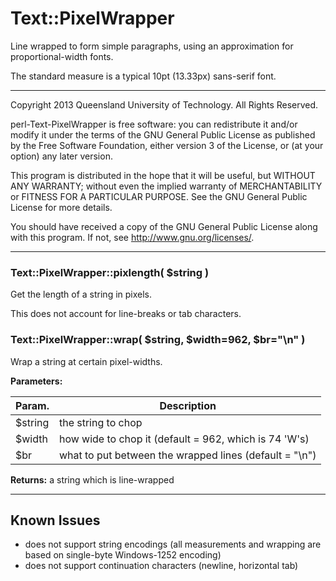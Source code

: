 # Text::PixelWrapper

Line wrapped to form simple paragraphs, using an approximation
for proportional-width fonts.

The standard measure is a typical 10pt (13.33px) sans-serif font.

- - - - -

Copyright 2013 Queensland University of Technology.
All Rights Reserved.

perl-Text-PixelWrapper is free software: you can
redistribute it and/or modify it under the terms of the GNU General
Public License as published by the Free Software Foundation, either
version 3 of the License, or (at your option) any later version.

This program is distributed in the hope that it will be useful, but
WITHOUT ANY WARRANTY; without even the implied warranty of
MERCHANTABILITY or FITNESS FOR A PARTICULAR PURPOSE.  See the GNU
General Public License for more details.

You should have received a copy of the GNU General Public License
along with this program.  If not, see
<http://www.gnu.org/licenses/>.

- - - - -

### Text::PixelWrapper::pixlength( $string )

Get the length of a string in pixels.

This does not account for line-breaks or tab characters.

### Text::PixelWrapper::wrap( $string, $width=962, $br="\n" )

Wrap a string at certain pixel-widths.

**Parameters:**

| Param.  | Description                                            |
| ------- | ------------------------------------------------------ |
| $string | the string to chop                                     |
| $width  | how wide to chop it (default = 962, which is 74 'W's)  |
| $br     | what to put between the wrapped lines (default = "\n") |

**Returns:** a string which is line-wrapped

- - - - -

## Known Issues

* does not support string encodings (all measurements and wrapping are
  based on single-byte Windows-1252 encoding)
* does not support continuation characters (newline, horizontal tab)

